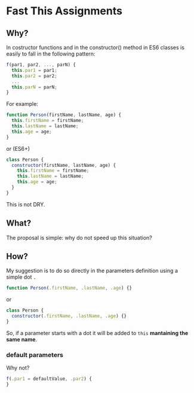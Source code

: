 # Fast This Assignments

## Why?
In costructor functions and in the constructor() method in ES6 classes is easily to fall in the following pattern:

```js
f(par1, par2, ..., parN) {
  this.par1 = par1;
  this.par2 = par2;
  ...
  this.parN = parN;
}
```

For example:

```js
function Person(firstName, lastName, age) {
  this.firstName = firstName;
  this.lastName = lastName;
  this.age = age;
}
```

or (ES6+)

```js
class Person {
  constructor(firstName, lastName, age) {
    this.firstName = firstName;
    this.lastName = lastName;
    this.age = age;
  }
}
```
This is not DRY.

## What?
The proposal is simple: why do not speed up this situation?


## How?
My suggestion is to do so directly in the parameters definition using a simple dot `.`
```js
function Person(.firstName, .lastName, .age) {}
```

or

```js
class Person {
  constructor(.firstName, .lastName, .age) {}
}
```
So, if a parameter starts with a dot it will be added to `this` **mantaining the same name**.

### default parameters
Why not? 
```js
f(.par1 = defaultValue, .par2) {
}
